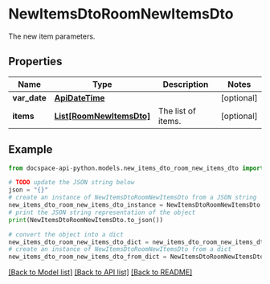 # NewItemsDtoRoomNewItemsDto
The new item parameters.

## Properties

Name | Type | Description | Notes
------------ | ------------- | ------------- | -------------
**var_date** | [**ApiDateTime**](ApiDateTime.md) |  | [optional] 
**items** | [**List[RoomNewItemsDto]**](RoomNewItemsDto.md) | The list of items. | [optional] 

## Example

```python
from docspace-api-python.models.new_items_dto_room_new_items_dto import NewItemsDtoRoomNewItemsDto

# TODO update the JSON string below
json = "{}"
# create an instance of NewItemsDtoRoomNewItemsDto from a JSON string
new_items_dto_room_new_items_dto_instance = NewItemsDtoRoomNewItemsDto.from_json(json)
# print the JSON string representation of the object
print(NewItemsDtoRoomNewItemsDto.to_json())

# convert the object into a dict
new_items_dto_room_new_items_dto_dict = new_items_dto_room_new_items_dto_instance.to_dict()
# create an instance of NewItemsDtoRoomNewItemsDto from a dict
new_items_dto_room_new_items_dto_from_dict = NewItemsDtoRoomNewItemsDto.from_dict(new_items_dto_room_new_items_dto_dict)
```
[[Back to Model list]](../README.md#documentation-for-models) [[Back to API list]](../README.md#documentation-for-api-endpoints) [[Back to README]](../README.md)


